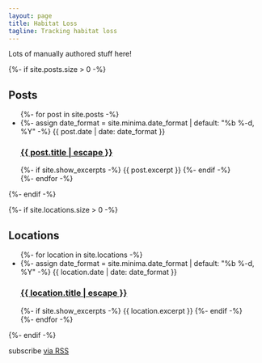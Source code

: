 ```yaml
---
layout: page
title: Habitat Loss
tagline: Tracking habitat loss
---
```


Lots of manually authored stuff here!

<div class="home">

  {%- if site.posts.size > 0 -%}
    <h2>Posts</h2>
    <ul class="post-list">
      {%- for post in site.posts -%}
      <li>
        {%- assign date_format = site.minima.date_format | default: "%b %-d, %Y" -%}
        <span class="post-meta">{{ post.date | date: date_format }}</span>
        <h3>
          <a class="post-link" href="{{ post.url | relative_url }}">
            {{ post.title | escape }}
          </a>
        </h3>
        {%- if site.show_excerpts -%}
          {{ post.excerpt }}
        {%- endif -%}
      </li>
      {%- endfor -%}
    </ul>
  {%- endif -%}

  {%- if site.locations.size > 0 -%}
    <h2>Locations</h2>
    <ul class="post-list">
      {%- for location in site.locations -%}
      <li>
        {%- assign date_format = site.minima.date_format | default: "%b %-d, %Y" -%}
        <span class="location-meta">{{ location.date | date: date_format }}</span>
        <h3>
          <a class="location-link" href="{{ location.url | relative_url }}">
            {{ location.title | escape }}
          </a>
        </h3>
        {%- if site.show_excerpts -%}
          {{ location.excerpt }}
        {%- endif -%}
      </li>
      {%- endfor -%}
    </ul>
  {%- endif -%}

  <p class="rss-subscribe">subscribe <a href="{{ "/feed.xml" | relative_url }}">via RSS</a></p>

</div>

